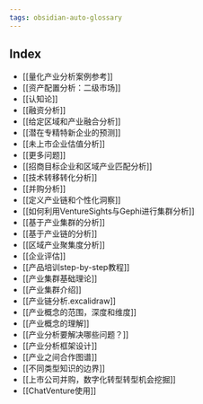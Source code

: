 ```yaml
---
tags: obsidian-auto-glossary
---
```

## Index
- [[量化产业分析案例参考]]
- [[资产配置分析：二级市场]]
- [[认知论]]
- [[融资分析]]
- [[给定区域和产业融合分析]]
- [[潜在专精特新企业的预测]]
- [[未上市企业估值分析]]
- [[更多问题]]
- [[招商目标企业和区域产业匹配分析]]
- [[技术转移转化分析]]
- [[并购分析]]
- [[定义产业链和个性化洞察]]
- [[如何利用VentureSights与Gephi进行集群分析]]
- [[基于产业集群的分析]]
- [[基于产业链的分析]]
- [[区域产业聚集度分析]]
- [[企业评估]]
- [[产品培训step-by-step教程]]
- [[产业集群基础理论]]
- [[产业集群介绍]]
- [[产业链分析.excalidraw]]
- [[产业概念的范围，深度和维度]]
- [[产业概念的理解]]
- [[产业分析要解决哪些问题？]]
- [[产业分析框架设计]]
- [[产业之间合作图谱]]
- [[不同类型知识的边界]]
- [[上市公司并购，数字化转型转型机会挖掘]]
- [[ChatVenture使用]]

